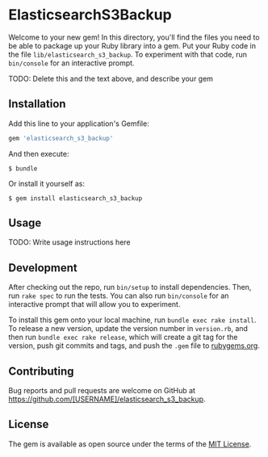 # ElasticsearchS3Backup

Welcome to your new gem! In this directory, you'll find the files you need to be able to package up your Ruby library into a gem. Put your Ruby code in the file `lib/elasticsearch_s3_backup`. To experiment with that code, run `bin/console` for an interactive prompt.

TODO: Delete this and the text above, and describe your gem

## Installation

Add this line to your application's Gemfile:

```ruby
gem 'elasticsearch_s3_backup'
```

And then execute:

    $ bundle

Or install it yourself as:

    $ gem install elasticsearch_s3_backup

## Usage

TODO: Write usage instructions here

## Development

After checking out the repo, run `bin/setup` to install dependencies. Then, run `rake spec` to run the tests. You can also run `bin/console` for an interactive prompt that will allow you to experiment.

To install this gem onto your local machine, run `bundle exec rake install`. To release a new version, update the version number in `version.rb`, and then run `bundle exec rake release`, which will create a git tag for the version, push git commits and tags, and push the `.gem` file to [rubygems.org](https://rubygems.org).

## Contributing

Bug reports and pull requests are welcome on GitHub at https://github.com/[USERNAME]/elasticsearch_s3_backup.


## License

The gem is available as open source under the terms of the [MIT License](http://opensource.org/licenses/MIT).

